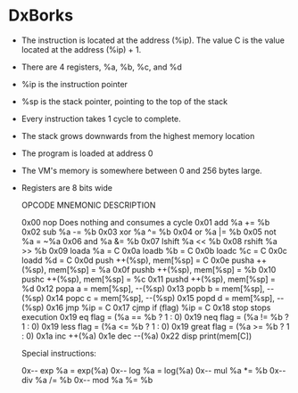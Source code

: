 # DxBorks

- The instruction is located at the address (%ip). The value C is the value located at the address (%ip) + 1.

- There are 4 registers, %a, %b, %c, and %d

- %ip is the instruction pointer

- %sp is the stack pointer, pointing to the top of the stack

- Every instruction takes 1 cycle to complete.

- The stack grows downwards from the highest memory location

- The program is loaded at address 0

- The VM's memory is somewhere between 0 and 256 bytes large.

- Registers are 8 bits wide


    OPCODE    MNEMONIC    DESCRIPTION

    0x00      nop         Does nothing and consumes a cycle
    0x01      add         %a += %b
    0x02      sub         %a -= %b
    0x03      xor         %a ^= %b
    0x04      or          %a |= %b
    0x05      not         %a = ~%a
    0x06      and         %a &= %b
    0x07      lshift      %a << %b
    0x08      rshift      %a >> %b
    0x09      loada       %a = C
    0x0a      loadb       %b = C
    0x0b      loadc       %c = C
    0x0c      loadd       %d = C
    0x0d      push        ++(%sp), mem[%sp] = C
    0x0e      pusha       ++(%sp), mem[%sp] = %a
    0x0f      pushb       ++(%sp), mem[%sp] = %b
    0x10      pushc       ++(%sp), mem[%sp] = %c
    0x11      pushd       ++(%sp), mem[%sp] = %d
    0x12      popa        a = mem[%sp], --(%sp)
    0x13      popb        b = mem[%sp], --(%sp)
    0x14      popc        c = mem[%sp], --(%sp)
    0x15      popd        d = mem[%sp], --(%sp)
    0x16      jmp         %ip = C
    0x17      cjmp        if (flag) %ip = C
    0x18      stop        stops execution
    0x19      eq          flag = (%a == %b ? 1 : 0)
    0x19      neq         flag = (%a != %b ? 1 : 0)
    0x19      less        flag = (%a <= %b ? 1 : 0)
    0x19      great       flag = (%a >= %b ? 1 : 0)
    0x1a      inc         ++(%a)
    0x1e      dec         --(%a)
    0x22      disp        print(mem[C])

    Special instructions:

    0x--      exp         %a = exp(%a)
    0x--      log         %a = log(%a)
    0x--      mul         %a *= %b
    0x--      div         %a /= %b
    0x--      mod         %a %= %b
